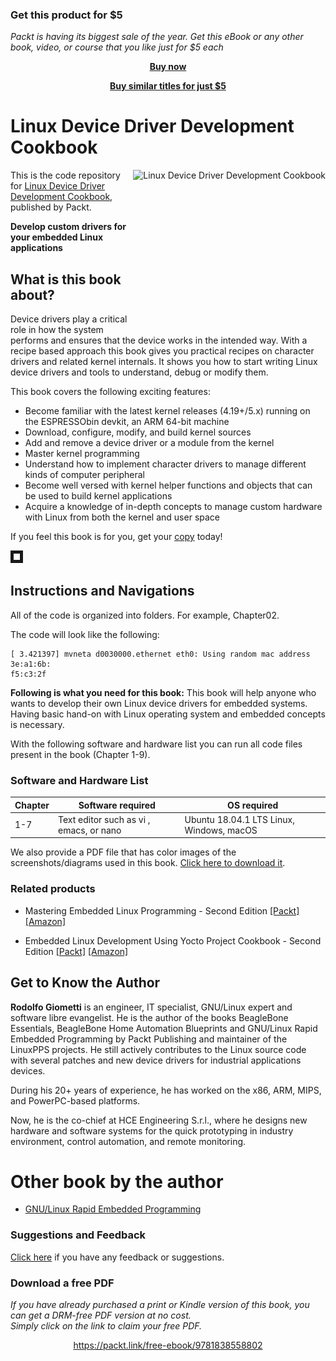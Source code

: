 
### Get this product for $5

<i>Packt is having its biggest sale of the year. Get this eBook or any other book, video, or course that you like just for $5 each</i>


<b><p align='center'>[Buy now](https://packt.link/9781838558802)</p></b>


<b><p align='center'>[Buy similar titles for just $5](https://subscription.packtpub.com/search)</p></b>


# Linux Device Driver Development Cookbook	

<a href=""><img src="https://packt-type-cloud.s3.amazonaws.com/uploads/sites/3382/2019/05/cover.png" alt="Linux Device Driver Development Cookbook" height="256px" align="right"></a>

This is the code repository for [Linux Device Driver Development Cookbook](""), published by Packt.

**Develop custom drivers for your embedded Linux applications**

## What is this book about?
Device drivers play a critical role in how the system performs and ensures that the device works in the intended way.
With a recipe based approach this book gives you practical recipes on character drivers and related kernel internals. It shows you how to start writing Linux device drivers and tools to understand, debug or modify them.

This book covers the following exciting features:
* Become familiar with the latest kernel releases (4.19+/5.x) running on the ESPRESSObin devkit, an ARM 64-bit machine
* Download, configure, modify, and build kernel sources
* Add and remove a device driver or a module from the kernel
* Master kernel programming
* Understand how to implement character drivers to manage different kinds of computer peripheral
* Become well versed with kernel helper functions and objects that can be used to build kernel applications
* Acquire a knowledge of in-depth concepts to manage custom hardware with Linux from both the kernel and user space

If you feel this book is for you, get your [copy](https://www.amazon.com/dp/1789134323) today!

<a href="https://www.packtpub.com/?utm_source=github&utm_medium=banner&utm_campaign=GitHubBanner"><img src="https://raw.githubusercontent.com/PacktPublishing/GitHub/master/GitHub.png" 
alt="https://www.packtpub.com/" border="5" /></a>

## Instructions and Navigations
All of the code is organized into folders. For example, Chapter02.

The code will look like the following:
```
[ 3.421397] mvneta d0030000.ethernet eth0: Using random mac address 3e:a1:6b:
f5:c3:2f

```

**Following is what you need for this book:**
This book will help anyone who wants to develop their own Linux device drivers for embedded systems. Having basic hand-on with Linux operating system and embedded concepts is necessary.

With the following software and hardware list you can run all code files present in the book (Chapter 1-9).
### Software and Hardware List
| Chapter | Software required | OS required |
| -------- | ------------------------------------ | ----------------------------------- |
| 1-7 | Text editor such as vi , emacs, or nano | Ubuntu 18.04.1 LTS Linux, Windows, macOS |


We also provide a PDF file that has color images of the screenshots/diagrams used in this book. [Click here to download it](https://www.packtpub.com/sites/default/files/downloads/9781838558802_ColorImages.pdf).

### Related products <Paste books from the Other books you may enjoy section>
* Mastering Embedded Linux Programming - Second Edition [[Packt]](https://www.packtpub.com/networking-and-servers/mastering-embedded-linux-programming-second-edition?utm_source=github&utm_medium=repository&utm_campaign=9781787283282) [[Amazon]](https://www.amazon.com/dp/1787283283)

* Embedded Linux Development Using Yocto Project Cookbook - Second Edition [[Packt]](https://www.packtpub.com/virtualization-and-cloud/embedded-linux-development-using-yocto-project-cookbook-second-edition?utm_source=github&utm_medium=repository&utm_campaign=9781788399210) [[Amazon]](https://www.amazon.com/dp/1788399218)
## Get to Know the Author
**Rodolfo Giometti**
is an engineer, IT specialist, GNU/Linux expert and software libre evangelist. He is the author of the books BeagleBone Essentials, BeagleBone Home Automation Blueprints and GNU/Linux Rapid Embedded Programming by Packt Publishing and maintainer of the LinuxPPS projects. He still actively contributes to the Linux source code with several patches and new device drivers for industrial applications devices.

During his 20+ years of experience, he has worked on the x86, ARM, MIPS, and PowerPC-based platforms.

Now, he is the co-chief at HCE Engineering S.r.l., where he designs new hardware and software systems for the quick prototyping in industry environment, control automation, and remote monitoring.


# Other book by the author
* [GNU/Linux Rapid Embedded Programming](https://www.packtpub.com/hardware-and-creative/gnulinux-rapid-embedded-programming?utm_source=github&utm_medium=repository&utm_campaign=9781786461803)

### Suggestions and Feedback
[Click here](https://docs.google.com/forms/d/e/1FAIpQLSdy7dATC6QmEL81FIUuymZ0Wy9vH1jHkvpY57OiMeKGqib_Ow/viewform) if you have any feedback or suggestions.
### Download a free PDF

 <i>If you have already purchased a print or Kindle version of this book, you can get a DRM-free PDF version at no cost.<br>Simply click on the link to claim your free PDF.</i>
<p align="center"> <a href="https://packt.link/free-ebook/9781838558802">https://packt.link/free-ebook/9781838558802 </a> </p>